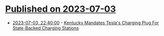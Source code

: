 # [Published on 2023-07-03](index.md)

* [2023-07-03, 22:40:00](https://hardware.slashdot.org/story/23/07/03/2054213/kentucky-mandates-teslas-charging-plug-for-state-backed-charging-stations?utm_source=rss1.0mainlinkanon&utm_medium=feed) - [Kentucky Mandates Tesla's Charging Plug For State-Backed Charging Stations](https://hardware.slashdot.org/story/23/07/03/2054213/kentucky-mandates-teslas-charging-plug-for-state-backed-charging-stations?utm_source=rss1.0mainlinkanon&utm_medium=feed)

